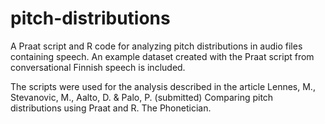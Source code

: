 # pitch-distributions

A Praat script and R code for analyzing pitch distributions in audio files containing speech. An example dataset created with the Praat script from conversational Finnish speech is included. 

The scripts were used for the analysis described in the article Lennes, M., Stevanovic, M., Aalto, D. & Palo, P. (submitted) Comparing pitch distributions using Praat and R. The Phonetician.
